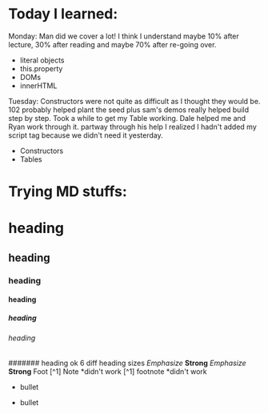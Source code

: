 # Today I learned:
Monday:
Man did we cover a lot!  I think I understand maybe 10% after lecture, 30% after reading and maybe 70% after re-going over.  
- literal objects
- this.property
- DOMs
- innerHTML

Tuesday:
Constructors were not quite as difficult as I thought they would be.  102 probably helped plant the seed plus sam's demos really helped build step by step.  Took a while to get my Table working.  Dale helped me and Ryan work through it. partway through his help I realized I hadn't added my script tag because we didn't need it yesterday.
- Constructors
- Tables


# Trying MD stuffs:
# heading
## heading
### heading
#### heading
##### heading
###### heading
####### heading
ok 6 diff heading sizes
*Emphasize*
**Strong**
_Emphasize_
__Strong__
Foot [^1] Note *didn't work
[^1] footnote *didn't work
- bullet
* bullet
